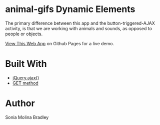 # animal-gifs Dynamic Elements
 The primary difference between this app and the button-triggered-AJAX activity, is that we are working with animals and sounds, as opposed to people or objects.   

[View This Web App](https://soniabradley.github.io/animal-gifs-Dynamic/) on Github Pages for a live demo.

#  Built With
* [jQuery.ajax()](api.jquery.com/jquery.ajax/)
* [GET method](http://api.jquery.com/get/)

# Author
Sonia Molina Bradley